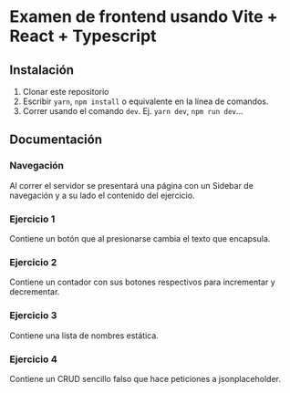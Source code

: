 # Examen de frontend usando Vite + React + Typescript

## Instalación

1. Clonar este repositorio
2. Escribir `yarn`, `npm install` o equivalente en la línea de comandos.
3. Correr usando el comando `dev`. Ej. `yarn dev`, `npm run dev`...

## Documentación

### Navegación

Al correr el servidor se presentará una página con un Sidebar de navegación y a su lado el contenido del ejercicio.

### Ejercicio 1

Contiene un botón que al presionarse cambia el texto que encapsula.

### Ejercicio 2

Contiene un contador con sus botones respectivos para incrementar y decrementar.

### Ejercicio 3

Contiene una lista de nombres estática.

### Ejercicio 4

Contiene un CRUD sencillo falso que hace peticiones a jsonplaceholder.

